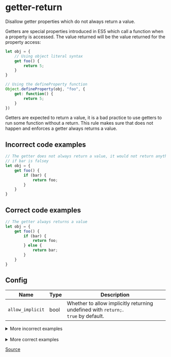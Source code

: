 <!--
 generated docs file, do not edit by hand, see xtask/docgen 
-->
# getter-return

 
Disallow getter properties which do not always return a value. 

Getters are special properties introduced in ES5 which call a function when a property is accessed.
The value returned will be the value returned for the property access:

```js
let obj = {
    // Using object literal syntax
    get foo() {
        return 5;
    }
}

// Using the defineProperty function
Object.defineProperty(obj, "foo", {
    get: function() {
        return 5;
    }
})
```

Getters are expected to return a value, it is a bad practice to use getters to run some function
without a return. This rule makes sure that does not happen and enforces a getter always returns a value.

## Incorrect code examples 

```js
// The getter does not always return a value, it would not return anything
// if bar is falsey
let obj = {
    get foo() {
        if (bar) {
            return foo;
        }
    }
}
```

## Correct code examples 

```js
// The getter always returns a value
let obj = {
    get foo() {
        if (bar) {
            return foo;
        } else {
            return bar;
        }
    }
}
```

## Config
| Name | Type | Description |
| ---- | ---- | ----------- |
| `allow_implicit` | bool |  Whether to allow implicitly returning undefined with `return;`. <br>`true` by default.  |

<details>
 <summary> More incorrect examples </summary>

```js
let foo = {
    get bar() {
        
    }
}
```

```js
let bar = {
    get foo() {
        if (bar) {
            return bar;
        }
    }
}
```

```js
let bar = {
    get foo() {
        switch (bar) {
            case 5:
            case 6:
            if (bar) {
                return 5;
            }
        }
    }
}
```

```js
let bar = {
    get foo() {
        if (bar) {

        } else {
            return foo;
        }
    }
}
```
</details><br>
<details>
 <summary> More correct examples </summary>

```js
let bar = {
    get foo() {
        return bar;
    }
}
```

```js
let bar = {
    get foo() {
        if(bar) {
            if (bar) {
                return foo;
            } else {
                return 6;
            }
        } else {
            return 7;
        }
    }
}
```
</details>

[Source](../../../rslint_core/src/groups/errors/getter_return.rs)